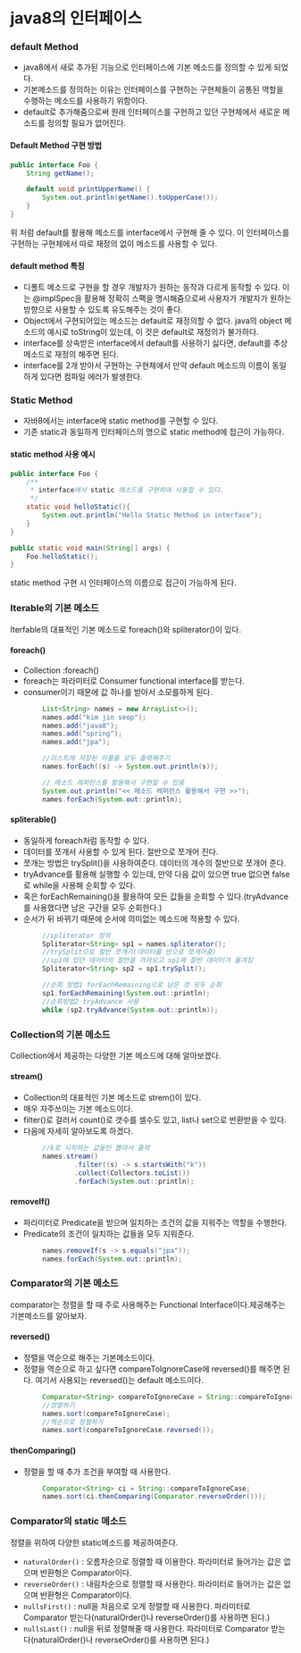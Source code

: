 # java8의 인터페이스

### default Method
- java8에서 새로 추가된 기능으로 인터페이스에 기본 메소드를 정의할 수 있게 되었다.
- 기본메소드를 정의하는 이유는 인터페이스를 구현하는 구현체들이 공통된 역할을 수행하는 메소드를 사용하기 위함이다.
- default로 추가해줌으로써 원래 인터페이스를 구현하고 있던 구현체에서 새로운 메소드를 정의할 필요가 없어진다.

#### Default Method 구현 방법
```java
public interface Foo {
    String getName();

    default void printUpperName() {
        System.out.println(getName().toUpperCase());
    }
}


```
위 처럼 default를 활용해 메소드를 interface에서 구현해 줄 수 있다. 이 인터페이스를 구현하는 구현체에서 따로 재정의 없이 메소드를 사용할 수 있다.

#### default method 특징
- 디폴트 메소드로 구현을 할 경우 개발자가 원하는 동작과 다르게 동작할 수 있다. 이는 @implSpec을 활용해 정확히 스팩을 명시해줌으로써 사용자가 개발자가 원하는 방향으로 사용할 수 있도록 유도해주는 것이 좋다.
- Object에서 구현되어있는 메소드는 default로 재정의할 수 없다. java의 object 메소드의 예시로 toString이 있는데, 이 것은 default로 재정의가 불가하다.
- interface를 상속받은 interface에서 default를 사용하기 싫다면, default를 추상메소드로 재정의 해주면 된다.
- interface를 2개 받아서 구현하는 구현체에서 만약 default 메소드의 이름이 동일하게 있다면 컴파일 에러가 발생한다.

### Static Method
- 자바8에서는 interface에 static method를 구현할 수 있다.
- 기존 static과 동일하게 인터페이스의 명으로 static method에 접근이 가능하다.

#### static method 사용 예시
```java
public interface Foo {
    /**
     * interface에서 static 메소드를 구현하여 사용할 수 있다.
     */
    static void helloStatic(){
        System.out.println("Hello Static Method in interface");
    }
}

public static void main(String[] args) {
    Foo.helloStatic();
}
```
static method 구현 시 인터페이스의 이름으로 접근이 가능하게 된다.

### Iterable의 기본 메소드
Iterfable의 대표적인 기본 메소드로 foreach()와 spliterator()이 있다.

#### foreach()
- Collection :foreach()  
- foreach는 파라미터로 Consumer functional interface를 받는다.  
- consumer이기 때문에 값 하나를 받아서 소모를하게 된다.  

```java
        List<String> names = new ArrayList<>();
        names.add("kim jin seop");
        names.add("java8");
        names.add("spring");
        names.add("jpa");

        //리스트에 저장된 이름을 모두 출력해주기
        names.forEach((s) -> System.out.println(s));

        // 메소드 레퍼런스를 활용해서 구현할 수 있음
        System.out.println("<< 메소드 레퍼런스 활용해서 구현 >>");
        names.forEach(System.out::println);
```

#### spliterable() 
- 동일하게 foreach처럼 동작할 수 있다.  
- 데이터를 쪼개서 사용할 수 있게 된다. 절반으로 쪼개어 진다.  
- 쪼개는 방법은 trySplit()을 사용하여준다. 데이터의 개수의 절반으로 쪼개어 준다.  
- tryAdvance를 활용해 실행할 수 있는데, 만약 다음 값이 있으면 true 없으면 false로 while을 사용해 순회할 수 있다.  
- 혹은 forEachRemaining()을 활용하여 모든 값들을 순회할 수 있다.(tryAdvance를 사용했다면 남은 구간을 모두 순회한다.)  
- 순서가 뒤 바뀌기 때문에 순서에 의미없는 메소드에 적용할 수 있다.

```java
        //spliterator 정의
        Spliterator<String> sp1 = names.spliterator();
        //trySplit으로 절반 쪼개기(데이터를 반으로 쪼개어줌)
        //sp1에 있던 데이터의 절반을 가져오고 sp1에 절반 데이터가 옮겨짐
        Spliterator<String> sp2 = sp1.trySplit();

        //순회 방법1 forEachRemaining으로 남은 것 모두 순회
        sp1.forEachRemaining(System.out::println);
        //순회방법2 tryAdvance 사용
        while (sp2.tryAdvance(System.out::println));
```

### Collection의 기본 메소드
Collection에서 제공하는 다양한 기본 메소드에 대해 알아보겠다.  

#### stream()
- Collection의 대표적인 기본 메소드로 strem()이 있다.
- 매우 자주쓰이는 기본 메소드이다.
- filter()로 걸러서 count()로 갯수를 셀수도 있고, list나 set으로 반환받을 수 있다.
- 다음에 자세히 알아보도록 하겠다.
```java
        //k로 시작하는 값들만 뽑아서 출력
        names.stream()
                .filter((s) -> s.startsWith("k"))
                .collect(Collectors.toList())
                .forEach(System.out::println);
```

#### removeIf()
- 파라미터로 Predicate을 받으며 일치하는 조건의 값을 지워주는 역할을 수행한다.
- Predicate의 조건이 일치하는 값들을 모두 지워준다.
```java
        names.removeIf(s -> s.equals("jpa"));
        names.forEach(System.out::println);
```

### Comparator의 기본 메소드
comparator는 정렬을 할 때 주로 사용해주는 Functional Interface이다.제공해주는 기본메소드를 알아보자.

#### reversed()
- 정렬을 역순으로 해주는 기본메소드이다.
- 정렬을 역순으로 하고 싶다면 compareToIgnoreCase에 reversed()를 해주면 된다. 여기서 사용되는 reversed()는 default 메소드이다.

```java
        Comparator<String> compareToIgnoreCase = String::compareToIgnoreCase;
        //정렬하기
        names.sort(compareToIgnoreCase);
        //역순으로 정렬하기
        names.sort(compareToIgnoreCase.reversed());
```

#### thenComparing()
- 정렬을 할 때 추가 조건을 부여할 때 사용한다.
```java
        Comparator<String> ci = String::compareToIgnoreCase;
        names.sort(ci.thenComparing(Comparator.reverseOrder()));
```

### Comparator의 static 메소드
정렬을 위하여 다양한 static메소드를 제공하여준다.
- `naturalOrder()` : 오름차순으로 정렬할 때 이용한다. 파라미터로 들어가는 값은 없으며 반환형은 Comparator이다.
- `reverseOrder()` : 내림차순으로 정렬할 때 사용한다. 파라미터로 들어가는 값은 없으며 반환형은 Comparator이다.
- `nullsFirst()` : null을 처음으로 오게 정렬할 때 사용한다. 파라미터로 Comparator 받는다(naturalOrder()나 reverseOrder()를 사용하면 된다.)
- `nullsLast()` : null을 뒤로 정렬해줄 때 사용한다. 파라미터로 Comparator 받는다(naturalOrder()나 reverseOrder()를 사용하면 된다.)